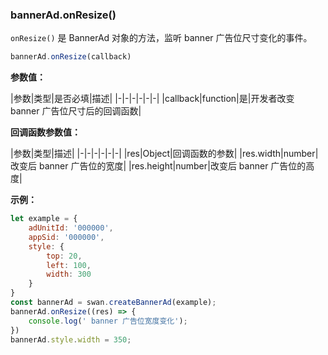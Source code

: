 ### bannerAd.onResize()

`onResize()` 是 BannerAd 对象的方法，监听 banner 广告位尺寸变化的事件。

```js
bannerAd.onResize(callback)
```

**参数值：**

|参数|类型|是否必填|描述|
|-|-|-|-|-|-|
|callback|function|是|开发者改变 banner 广告位尺寸后的回调函数|


**回调函数参数值：**

|参数|类型|描述|
|-|-|-|-|-|-|
|res|Object|回调函数的参数|
|res.width|number|改变后 banner 广告位的宽度|
|res.height|number|改变后 banner 广告位的高度|


**示例：**

```js
let example = {
    adUnitId: '000000',
    appSid: '000000',
    style: {
        top: 20,
        left: 100,
        width: 300
    }
}
const bannerAd = swan.createBannerAd(example);
bannerAd.onResize((res) => {
    console.log(' banner 广告位宽度变化');
})
bannerAd.style.width = 350;

```